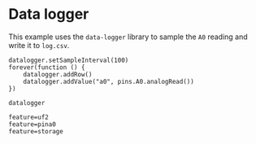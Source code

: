 # Data logger

This example uses the ``data-logger`` library to sample the ``A0`` reading and write it to ``log.csv``.

```blocks
datalogger.setSampleInterval(100)
forever(function () {
    datalogger.addRow()
    datalogger.addValue("a0", pins.A0.analogRead())
})
```

```package
datalogger
```

```config
feature=uf2
feature=pina0
feature=storage
```
